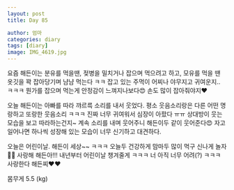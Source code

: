 ```yaml
---
layout: post
title: Day 85

author: 엄마
categories: diary
tags: [diary]
image: IMG_4619.jpg
---
```


요즘 해든이는 분유를 먹을땐, 젖병을 밀치거나 잡으며 먹으려고 하고, 모유를 먹을 땐 옷깃을 꽉 잡아당기며 냠냠 먹는다 ㅋㅋ 잡고 있는 주먹이 어찌나 야무지고 귀여운지.. ㅋㅋㅋ 뭔가를 잡으며 먹는게 안정감이 느껴지나보다😍 손도 많이 잡아줘야지❤️

오늘 해든이는 아빠를 따라 꺄르륵 소리를 내서 웃었다. 평소 웃음소리랑은 다른 어떤 명랑하고 또랑한 웃음소리 ㅋㅋㅋ 진짜 너무 귀여워서 심장이 아팠다 ㅠㅠ 상대방이 웃는 모습을 보고 따라하는건지~ 계속 소리를 내며 웃어주니 해든이두 같이 웃어준다😍 자고일어나면 하나씩 성장해 있는 모습이 너무 신기하고 대견하다. 

오늘은 어린이날. 해든이 세상~~ ㅋㅋㅋ
오늘두 건강하게 맘마두 많이 먹구 신나게 놀자🫶🏻
사랑해 해든아!!! 내년부터 어린이날 챙겨줄게 ㅋㅋㅋ 
너 아직 너무 어려(?) ㅋㅋㅋ 사랑한다 해든찌❤️❤️

몸무게 5.5 (kg)